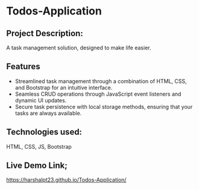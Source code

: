 # Todos-Application

## Project Description:
A task management solution, designed to make life easier.

## Features
- Streamlined task management through a combination of HTML, CSS, and Bootstrap for an intuitive
interface.
- Seamless CRUD operations through JavaScript event listeners and dynamic UI updates.
- Secure task persistence with local storage methods, ensuring that your tasks are always available.

## Technologies used: 
HTML, CSS, JS, Bootstrap

## Live Demo Link;
https://harshalpt23.github.io/Todos-Application/
